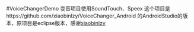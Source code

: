 #VoiceChangerDemo 变音项目使用SoundTouch、Speex
这个项目是https://github.com/xiaobinlzy/VoiceChanger_Android
的AndroidStudio的版本，原项目是eclipse版本，感谢<a class="git-link" href="https://github.com/xiaobinlzy/VoiceChanger_Android">xiaobinlzy</a>
